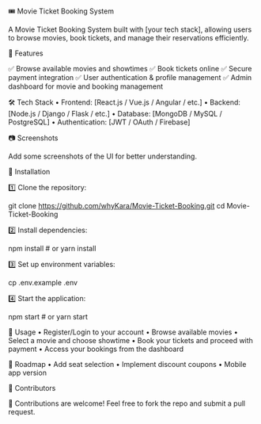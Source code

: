 🎟️ Movie Ticket Booking System

A Movie Ticket Booking System built with [your tech stack], allowing users to browse movies, book tickets, and manage their reservations efficiently.

🚀 Features

✅ Browse available movies and showtimes
✅ Book tickets online
✅ Secure payment integration
✅ User authentication & profile management
✅ Admin dashboard for movie and booking management

🛠️ Tech Stack
	•	Frontend: [React.js / Vue.js / Angular / etc.]
	•	Backend: [Node.js / Django / Flask / etc.]
	•	Database: [MongoDB / MySQL / PostgreSQL]
	•	Authentication: [JWT / OAuth / Firebase]

📷 Screenshots

Add some screenshots of the UI for better understanding.

🔧 Installation

1️⃣ Clone the repository:

git clone https://github.com/whyKara/Movie-Ticket-Booking.git
cd Movie-Ticket-Booking

2️⃣ Install dependencies:

npm install  # or yarn install

3️⃣ Set up environment variables:

cp .env.example .env

4️⃣ Start the application:

npm start  # or yarn start

📖 Usage
	•	Register/Login to your account
	•	Browse available movies
	•	Select a movie and choose showtime
	•	Book your tickets and proceed with payment
	•	Access your bookings from the dashboard

🎯 Roadmap
	•	Add seat selection
	•	Implement discount coupons
	•	Mobile app version

👥 Contributors

🤝 Contributions are welcome! Feel free to fork the repo and submit a pull request.

